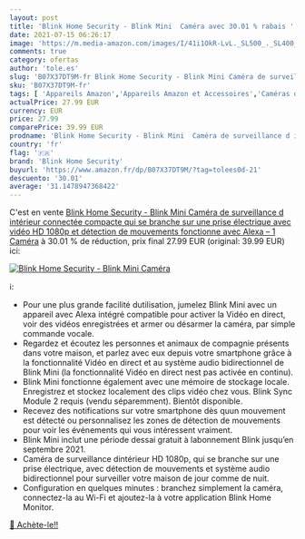 ```yaml
---
layout: post
title: 'Blink Home Security - Blink Mini  Caméra avec 30.01 % rabais '
date: 2021-07-15 06:26:17
image: 'https://m.media-amazon.com/images/I/41i1OkR-LvL._SL500_._SL400_.jpg'
comments: true
category: ofertas
author: 'tole.es'
slug: 'B07X37DT9M-fr Blink Home Security - Blink Mini Caméra de surveillance d...'
sku: 'B07X37DT9M-fr'
tags: [ 'Appareils Amazon','Appareils Amazon et Accessoires','Caméras de surveillance','High-Tech','Photo et caméscopes','Sécurité et éclairage connectés','blink home security', ]
actualPrice: 27.99 EUR
currency: EUR
price: 27.99
comparePrice: 39.99 EUR
prodname: 'Blink Home Security - Blink Mini  Caméra de surveillance d intérieur connectée  compacte  qui se branche sur une prise électrique  avec vidéo HD 1080p et détection de mouvements  fonctionne avec Alexa – 1 Caméra'
country: 'fr'
flag: '🇫🇷'
brand: 'Blink Home Security'
buyurl: 'https://www.amazon.fr/dp/B07X37DT9M/?tag=tolees0d-21'
descuento: '30.01'
average: '31.1478947368422'
---
```


C'est en vente [Blink Home Security - Blink Mini  Caméra de surveillance d intérieur connectée  compacte  qui se branche sur une prise électrique  avec vidéo HD 1080p et détection de mouvements  fonctionne avec Alexa – 1 Caméra](https://www.amazon.fr/dp/B07X37DT9M/?tag=tolees0d-21)  à  30.01 % de réduction, prix final  27.99 EUR (original: 39.99 EUR) ici:

[![Blink Home Security - Blink Mini  Caméra](https://m.media-amazon.com/images/I/41i1OkR-LvL._SL500_._SL400_.jpg)](https://www.amazon.fr/dp/B07X37DT9M/?tag=tolees0d-21)

ℹ️:

- Pour une plus grande facilité dutilisation, jumelez Blink Mini avec un appareil avec Alexa intégré compatible pour activer la Vidéo en direct, voir des vidéos enregistrées et armer ou désarmer la caméra, par simple commande vocale.
- Regardez et écoutez les personnes et animaux de compagnie présents dans votre maison, et parlez avec eux depuis votre smartphone grâce à la fonctionnalité Vidéo en direct et au système audio bidirectionnel de Blink Mini (la fonctionnalité Vidéo en direct nest pas activée en continu).
- Blink Mini fonctionne également avec une mémoire de stockage locale. Enregistrez et stockez localement des clips vidéo chez vous. Blink Sync Module 2 requis (vendu séparemment). Bientôt disponible.
- Recevez des notifications sur votre smartphone dès quun mouvement est détecté ou personnalisez les zones de détection de mouvements pour voir les événements qui vous intéressent vraiment.
- Blink Mini inclut une période dessai gratuit à labonnement Blink jusqu’en septembre 2021.
- Caméra de surveillance dintérieur HD 1080p, qui se branche sur une prise électrique, avec détection de mouvements et système audio bidirectionnel pour surveiller votre maison de jour comme de nuit.
- Configuration en quelques minutes : branchez simplement la caméra, connectez-la au Wi-Fi et ajoutez-la à votre application Blink Home Monitor.

[🛒 Achète-le!!](https://www.amazon.fr/dp/B07X37DT9M/?tag=tolees0d-21)

